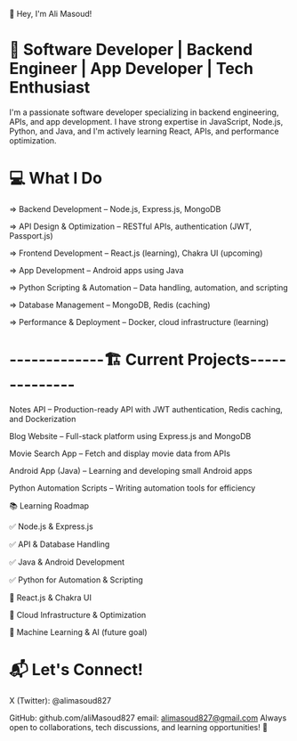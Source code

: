 👋 Hey, I'm Ali Masoud!

# 🚀 Software Developer | Backend Engineer | App Developer | Tech Enthusiast

I'm a passionate software developer specializing in backend engineering, APIs, and app development. I have strong expertise in JavaScript, Node.js, Python, and Java, and I'm actively learning React, APIs, and performance optimization.

  # 💻 What I Do

=> Backend Development – Node.js, Express.js, MongoDB

=> API Design & Optimization – RESTful APIs, authentication (JWT, Passport.js)

=> Frontend Development – React.js (learning), Chakra UI (upcoming)

=> App Development – Android apps using Java 

=> Python Scripting & Automation – Data handling, automation, and scripting

=> Database Management – MongoDB, Redis (caching)

=> Performance & Deployment – Docker, cloud infrastructure (learning)

 # -------------🏗️ Current Projects--------------
  
Notes API – Production-ready API with JWT authentication, Redis caching, and Dockerization

Blog Website – Full-stack platform using Express.js and MongoDB

Movie Search App – Fetch and display movie data from APIs

Android App (Java) – Learning and developing small Android apps

Python Automation Scripts – Writing automation tools for efficiency

📚 Learning Roadmap

✅ Node.js & Express.js

✅ API & Database Handling

✅ Java & Android Development

✅ Python for Automation & Scripting

🔄 React.js & Chakra UI

🔄 Cloud Infrastructure & Optimization

🔄 Machine Learning & AI (future goal)

# 📬 Let's Connect!
X (Twitter): @alimasoud827

GitHub: github.com/aliMasoud827
email:  alimasoud827@gmail.com
Always open to collaborations, tech discussions, and learning opportunities! 🚀
